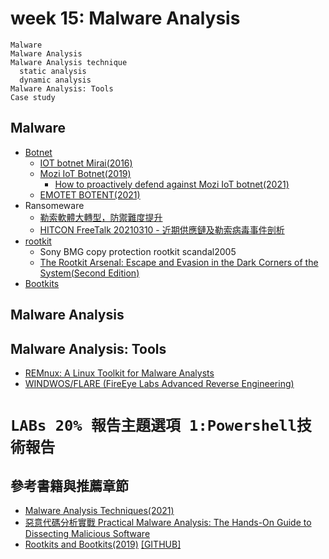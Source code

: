 # week 15: Malware Analysis
```
Malware 
Malware Analysis 
Malware Analysis technique
  static analysis
  dynamic analysis
Malware Analysis: Tools
Case study
```
## Malware

- [Botnet](https://en.wikipedia.org/wiki/Botnet)
  - [IOT botnet Mirai(2016)](https://en.wikipedia.org/wiki/Mirai_(malware))
  - [Mozi IoT Botnet(2019)]()
    - [How to proactively defend against Mozi IoT botnet(2021)](https://www.microsoft.com/security/blog/2021/08/19/how-to-proactively-defend-against-mozi-iot-botnet/) 
  - [EMOTET BOTENT(2021)](https://www.europol.europa.eu/newsroom/news/world%E2%80%99s-most-dangerous-malware-emotet-disrupted-through-global-action)
- Ransomeware 
  - [勒索軟體大轉型，防禦難度提升](https://www.ithome.com.tw/news/143458)
  - [HITCON FreeTalk 20210310 - 近期供應鏈及勒索病毒事件剖析](https://www.youtube.com/watch?v=lRdRxliyrxQ)
- [rootkit]()
  - Sony BMG copy protection rootkit scandal2005 
  - [The Rootkit Arsenal: Escape and Evasion in the Dark Corners of the System(Second Edition)](https://www.jblearning.com/catalog/productdetails/9781449626365)
- [Bootkits]()

## Malware Analysis 

## Malware Analysis: Tools
- [REMnux: A Linux Toolkit for Malware Analysts](https://remnux.org/)
- [WINDWOS/FLARE (FireEye Labs Advanced Reverse Engineering)](http://www.hasehiro.co.jp/)


# `LABs 20% 報告主題選項 1:Powershell技術報告`

## 參考書籍與推薦章節
- [Malware Analysis Techniques(2021)](https://www.packtpub.com/product/malware-analysis-techniques/9781839212277)
- [惡意代碼分析實戰 Practical Malware Analysis: The Hands-On Guide to Dissecting Malicious Software](https://www.tenlong.com.tw/products/9787121224683)
- [Rootkits and Bootkits(2019)](https://bootkits.io/) [[GITHUB]](https://github.com/bootkitsbook/)
